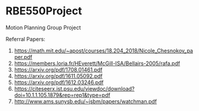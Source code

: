 # RBE550Project
Motion Planning Group Project

Referral Papers:
1. https://math.mit.edu/~apost/courses/18.204_2018/Nicole_Chesnokov_paper.pdf
2. https://members.loria.fr/HEverett/McGill-ISA/Bellairs-2005/rafa.pdf
3. https://arxiv.org/pdf/1708.01461.pdf
4. https://arxiv.org/pdf/1611.05092.pdf
5. https://arxiv.org/pdf/1612.03246.pdf
6. https://citeseerx.ist.psu.edu/viewdoc/download?doi=10.1.1.105.1879&rep=rep1&type=pdf
7. http://www.ams.sunysb.edu/~jsbm/papers/watchman.pdf
